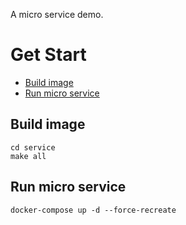 A micro service demo.

# Get Start

- [Build image](#build-image)
- [Run micro service](#run-micro-service)

## Build image

```shell
cd service
make all
```


## Run micro service

```shell
docker-compose up -d --force-recreate
```